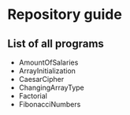 # Repository guide #

## List of all programs ##

- AmountOfSalaries
- ArrayInitialization
- CaesarCipher
- ChangingArrayType
- Factorial
- FibonacciNumbers
